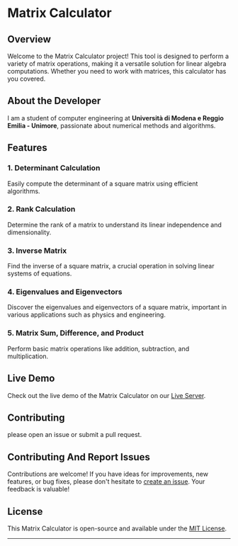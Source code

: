 # Matrix Calculator

## Overview

Welcome to the Matrix Calculator project! This tool is designed to perform a variety of matrix operations, making it a versatile solution for linear algebra computations. Whether you need to work with matrices, this calculator has you covered. 

## About the Developer

I am a student of computer engineering at **Università di Modena e Reggio Emilia - Unimore**, passionate about numerical methods and algorithms.

## Features

### 1. Determinant Calculation
Easily compute the determinant of a square matrix using efficient algorithms.

### 2. Rank Calculation
Determine the rank of a matrix to understand its linear independence and dimensionality.

### 3. Inverse Matrix
Find the inverse of a square matrix, a crucial operation in solving linear systems of equations.

### 4. Eigenvalues and Eigenvectors
Discover the eigenvalues and eigenvectors of a square matrix, important in various applications such as physics and engineering.

### 5. Matrix Sum, Difference, and Product
Perform basic matrix operations like addition, subtraction, and multiplication.

## Live Demo

Check out the live demo of the Matrix Calculator on our [Live Server](https://marincervinschi.github.io/MatrixCalculator/).

## Contributing

  please open an issue or submit a pull request.

## Contributing And Report Issues

Contributions are welcome! If you have ideas for improvements, new features, or bug fixes, please don't hesitate to [create an issue](https://github.com/MarinCervinschi/MatrixCalculator/issues). Your feedback is valuable!

## License

This Matrix Calculator is open-source and available under the [MIT License](LICENSE).

---
